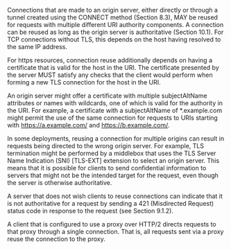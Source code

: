 Connections that are made to an origin server, either directly or through a tunnel created using the CONNECT method (Section 8.3), MAY be reused for requests with multiple different URI authority components. A connection can be reused as long as the origin server is authoritative (Section 10.1). For TCP connections without TLS, this depends on the host having resolved to the same IP address.

For https resources, connection reuse additionally depends on having a certificate that is valid for the host in the URI. The certificate presented by the server MUST satisfy any checks that the client would perform when forming a new TLS connection for the host in the URI.

An origin server might offer a certificate with multiple subjectAltName attributes or names with wildcards, one of which is valid for the authority in the URI. For example, a certificate with a subjectAltName of *.example.com might permit the use of the same connection for requests to URIs starting with https://a.example.com/ and https://b.example.com/.

In some deployments, reusing a connection for multiple origins can result in requests being directed to the wrong origin server. For example, TLS termination might be performed by a middlebox that uses the TLS Server Name Indication (SNI) [TLS-EXT] extension to select an origin server. This means that it is possible for clients to send confidential information to servers that might not be the intended target for the request, even though the server is otherwise authoritative.

A server that does not wish clients to reuse connections can indicate that it is not authoritative for a request by sending a 421 (Misdirected Request) status code in response to the request (see Section 9.1.2).

A client that is configured to use a proxy over HTTP/2 directs requests to that proxy through a single connection. That is, all requests sent via a proxy reuse the connection to the proxy.

